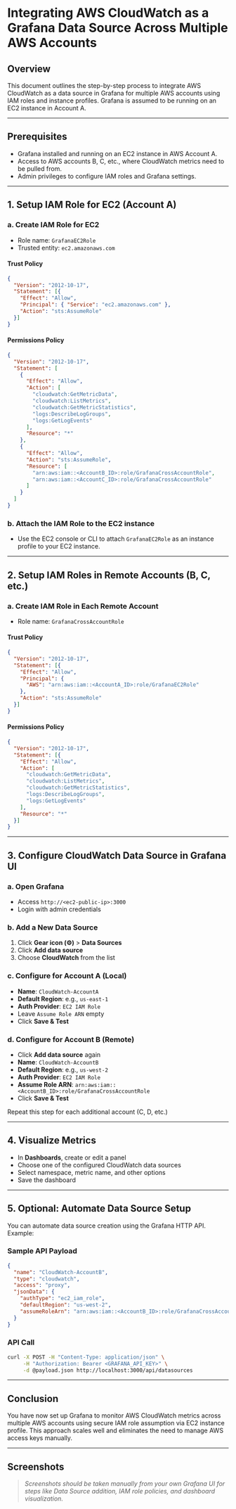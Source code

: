 # Integrating AWS CloudWatch as a Grafana Data Source Across Multiple AWS Accounts

## Overview

This document outlines the step-by-step process to integrate AWS CloudWatch as a data source in Grafana for multiple AWS accounts using IAM roles and instance profiles. Grafana is assumed to be running on an EC2 instance in Account A.

---

## Prerequisites

- Grafana installed and running on an EC2 instance in AWS Account A.
- Access to AWS accounts B, C, etc., where CloudWatch metrics need to be pulled from.
- Admin privileges to configure IAM roles and Grafana settings.

---

## 1. Setup IAM Role for EC2 (Account A)

### a. Create IAM Role for EC2

- Role name: `GrafanaEC2Role`
- Trusted entity: `ec2.amazonaws.com`

#### Trust Policy

```json
{
  "Version": "2012-10-17",
  "Statement": [{
    "Effect": "Allow",
    "Principal": { "Service": "ec2.amazonaws.com" },
    "Action": "sts:AssumeRole"
  }]
}
```

#### Permissions Policy

```json
{
  "Version": "2012-10-17",
  "Statement": [
    {
      "Effect": "Allow",
      "Action": [
        "cloudwatch:GetMetricData",
        "cloudwatch:ListMetrics",
        "cloudwatch:GetMetricStatistics",
        "logs:DescribeLogGroups",
        "logs:GetLogEvents"
      ],
      "Resource": "*"
    },
    {
      "Effect": "Allow",
      "Action": "sts:AssumeRole",
      "Resource": [
        "arn:aws:iam::<AccountB_ID>:role/GrafanaCrossAccountRole",
        "arn:aws:iam::<AccountC_ID>:role/GrafanaCrossAccountRole"
      ]
    }
  ]
}
```

### b. Attach the IAM Role to the EC2 instance

- Use the EC2 console or CLI to attach `GrafanaEC2Role` as an instance profile to your EC2 instance.

---

## 2. Setup IAM Roles in Remote Accounts (B, C, etc.)

### a. Create IAM Role in Each Remote Account

- Role name: `GrafanaCrossAccountRole`

#### Trust Policy

```json
{
  "Version": "2012-10-17",
  "Statement": [{
    "Effect": "Allow",
    "Principal": {
      "AWS": "arn:aws:iam::<AccountA_ID>:role/GrafanaEC2Role"
    },
    "Action": "sts:AssumeRole"
  }]
}
```

#### Permissions Policy

```json
{
  "Version": "2012-10-17",
  "Statement": [{
    "Effect": "Allow",
    "Action": [
      "cloudwatch:GetMetricData",
      "cloudwatch:ListMetrics",
      "cloudwatch:GetMetricStatistics",
      "logs:DescribeLogGroups",
      "logs:GetLogEvents"
    ],
    "Resource": "*"
  }]
}
```

---

## 3. Configure CloudWatch Data Source in Grafana UI

### a. Open Grafana

- Access `http://<ec2-public-ip>:3000`
- Login with admin credentials

### b. Add a New Data Source

1. Click **Gear icon (⚙)** > **Data Sources**
2. Click **Add data source**
3. Choose **CloudWatch** from the list

### c. Configure for Account A (Local)

- **Name**: `CloudWatch-AccountA`
- **Default Region**: e.g., `us-east-1`
- **Auth Provider**: `EC2 IAM Role`
- Leave `Assume Role ARN` empty
- Click **Save & Test**

### d. Configure for Account B (Remote)

- Click **Add data source** again
- **Name**: `CloudWatch-AccountB`
- **Default Region**: e.g., `us-west-2`
- **Auth Provider**: `EC2 IAM Role`
- **Assume Role ARN**: `arn:aws:iam::<AccountB_ID>:role/GrafanaCrossAccountRole`
- Click **Save & Test**

Repeat this step for each additional account (C, D, etc.)

---

## 4. Visualize Metrics

- In **Dashboards**, create or edit a panel
- Choose one of the configured CloudWatch data sources
- Select namespace, metric name, and other options
- Save the dashboard

---

## 5. Optional: Automate Data Source Setup

You can automate data source creation using the Grafana HTTP API. Example:

### Sample API Payload

```json
{
  "name": "CloudWatch-AccountB",
  "type": "cloudwatch",
  "access": "proxy",
  "jsonData": {
    "authType": "ec2_iam_role",
    "defaultRegion": "us-west-2",
    "assumeRoleArn": "arn:aws:iam::<AccountB_ID>:role/GrafanaCrossAccountRole"
  }
}
```

### API Call

```bash
curl -X POST -H "Content-Type: application/json" \
     -H "Authorization: Bearer <GRAFANA_API_KEY>" \
     -d @payload.json http://localhost:3000/api/datasources
```

---

## Conclusion

You have now set up Grafana to monitor AWS CloudWatch metrics across multiple AWS accounts using secure IAM role assumption via EC2 instance profile. This approach scales well and eliminates the need to manage AWS access keys manually.

---

## Screenshots

> *Screenshots should be taken manually from your own Grafana UI for steps like Data Source addition, IAM role policies, and dashboard visualization.*

